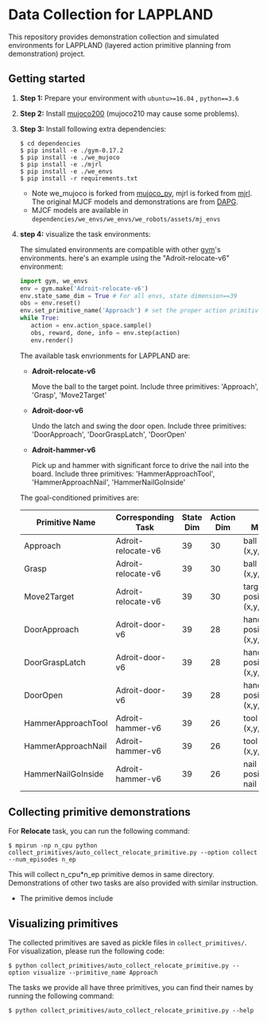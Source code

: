 # Data Collection for LAPPLAND

This repository provides demonstration collection and simulated environments for LAPPLAND (layered action primitive planning  from  demonstration) project.

## Getting started

1. **Step 1:** Prepare your  environment with ```ubuntu>=16.04``` , ```python==3.6```

2. **Step 2:** Install [mujoco200](https://mujoco.org/) (mujoco210 may cause some problems). 

3. **Step 3:** Install following extra dependencies:

    ```
    $ cd dependencies
    $ pip install -e ./gym-0.17.2
    $ pip install -e ./we_mujoco
    $ pip install -e ./mjrl
    $ pip install -e ./we_envs
    $ pip install -r requirements.txt
    ```
    - Note  we_mujoco is forked from [mujoco_py](https://github.com/openai/mujoco-py), mjrl is forked from [mjrl](https://github.com/aravindr93/mjrl).
    The original MJCF models and demonstrations are from [DAPG](https://github.com/aravindr93/hand_dapg).
    - MJCF models are available in ```dependencies/we_envs/we_envs/we_robots/assets/mj_envs```
4. **step 4:** visualize the task environments:
    
    The simulated environments are compatible with other [gym](https://github.com/openai/gym)'s environments. here's an example using the "Adroit-relocate-v6" environment:
    ```python
    import gym, we_envs
    env = gym.make('Adroit-relocate-v6')
    env.state_same_dim = True # For all envs, state dimension==39
    obs = env.reset()
    env.set_primitive_name('Approach') # set the proper action primitive
    while True:           
       action = env.action_space.sample()
       obs, reward, done, info = env.step(action)
       env.render()
    ```
    The available task envrionments for LAPPLAND are:
   - **Adroit-relocate-v6**
     
     Move the  ball to the  target point. Include three primitives: 'Approach', 'Grasp', 'Move2Target'
   - **Adroit-door-v6**
   
     Undo the latch and swing the door open. Include three primitives: 'DoorApproach', 'DoorGraspLatch', 'DoorOpen'
   - **Adroit-hammer-v6**
     
     Pick up and hammer with significant force to drive the nail into the board. Include three primitives: 'HammerApproachTool', 'HammerApproachNail', 'HammerNailGoInside'
   
    The goal-conditioned primitives are: 
    
    |  Primitive Name   | Corresponding Task|  State Dim   | Action Dim  | Goal Meaning |
    |  ----  | --- | ----  | ----  | ----  |
    | Approach  | Adroit-relocate-v6 | 39 | 30 | ball position (x,y,z) |
    | Grasp  | Adroit-relocate-v6 | 39 | 30 | ball position (x,y,z)|
    | Move2Target  | Adroit-relocate-v6 | 39 | 30 | target position (x,y,z)|
    | DoorApproach  | Adroit-door-v6 | 39 | 28 | handle position (x,y,z)|
    | DoorGraspLatch  | Adroit-door-v6 | 39 | 28 | handle position (x,y,z)|
    | DoorOpen  | Adroit-door-v6 | 39 | 28 | handle position (x,y,z)|
    | HammerApproachTool  | Adroit-hammer-v6 | 39 | 26 | tool position (x,y,z)|
    | HammerApproachNail  | Adroit-hammer-v6 | 39 | 26 | tool position (x,y,z)|
    | HammerNailGoInside  | Adroit-hammer-v6 | 39 | 26 | nail position(x,y), nail impact |
    
    
## Collecting primitive demonstrations

For **Relocate** task, you can run the following command:

```
$ mpirun -np n_cpu python collect_primitives/auto_collect_relocate_primitive.py --option collect --num_episodes n_ep
```
This will collect n_cpu*n_ep primitive demos in same directory. Demonstrations of other two tasks are also provided with similar instruction.
- The primitive demos include  

## Visualizing primitives

The collected primitives are saved as pickle files in ```collect_primitives/```. For visualization, please run the following code:

```
$ python collect_primitives/auto_collect_relocate_primitive.py --option visualize --primitive_name Approach
```

The tasks we provide all have three primitives, you can find their names by running the following command:

```
$ python collect_primitives/auto_collect_relocate_primitive.py --help
```

